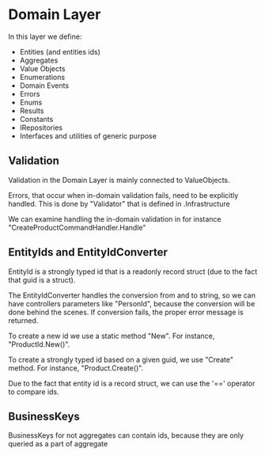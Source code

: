 # Domain Layer

In this layer we define: 

- Entities (and entities ids)
- Aggregates
- Value Objects
- Enumerations
- Domain Events
- Errors
- Enums
- Results
- Constants
- IRepositories
- Interfaces and utilities of generic purpose

## Validation

Validation in the Domain Layer is mainly connected to ValueObjects. 

Errors, that occur when in-domain validation fails, need to be explicitly handled. This is done by "Validator" that is defined in .Infrastructure

We can examine handling the in-domain validation in for instance "CreateProductCommandHandler.Handle"

## EntityIds and EntityIdConverter

EntityId is a strongly typed id that is a readonly record struct (due to the fact that guid is a struct).

The EntityIdConverter handles the conversion from and to string, so we can have controllers parameters like "PersonId",
because the conversion will be done behind the scenes. If conversion fails, the proper error message is returned.

To create a new id we use a static method "New". For instance, "ProductId.New()".

To create a strongly typed id based on a given guid, we use "Create" method. For instance, "Product.Create()".

Due to the fact that entity id is a record struct, we can use the '==' operator to compare ids.

## BusinessKeys

BusinessKeys for not aggregates can contain ids, because they are only queried as a part of aggregate